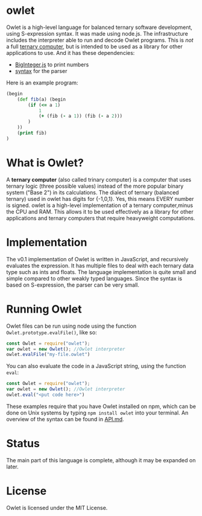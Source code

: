 # owlet
Owlet is a high-level language for balanced ternary software development, using S-expression syntax. It was made using node.js. The infrastructure includes the interpreter able to run and decode Owlet programs. This is *not* a full [ternary computer](https://en.wikipedia.org/wiki/Ternary_computer), but is intended to be used as a library for other applications to use. And it has these dependencies:
* [BigInteger.js](https://github.com/peterolson/BigInteger.js/) to print numbers
* [syntax](https://github.com/DmitrySoshnikov/syntax) for the parser

Here is an example program:
```clojure
(begin
    (def fib(a) (begin
        (if (<= a 1)
            1
            (+ (fib (- a 1)) (fib (- a 2)))
        )
    ))
    (print fib)
)
```

# What is Owlet?
A **ternary computer** (also called trinary computer) is a computer that uses ternary logic (three possible values) instead of the more popular binary system ("Base 2") in its calculations. The dialect of ternary (balanced ternary) used in owlet has digits for {-1,0,1}. Yes, this means EVERY number is signed. owlet is a high-level implementation of a ternary computer,minus the CPU and RAM. This allows it to be used effectively as a library for other applications and ternary computers that require heavyweight computations.

# Implementation 
The v0.1 implementation of Owlet is written in JavaScript, and recursively evaluates the expression. It has multiple files to deal with each ternary data type such as ints and floats. The language implementation is quite small and simple compared to other weakly typed languages. Since the syntax is based on S-expression, the parser can be very small.


# Running Owlet
Owlet files can be run using node using the function `Owlet.prototype.evalFile()`, like so:
```js
const Owlet = require("owlet");
var owlet = new Owlet(); //Owlet interpreter
owlet.evalFile("my-file.owlet")
```

You can also evaluate the code in a JavaScript string, using the function `eval`:
```js
const Owlet = require("owlet");
var owlet = new Owlet(); //Owlet interpreter
owlet.eval("<put code here>")
```

These examples require that you have Owlet installed on npm, which can be done on Unix systems by typing `npm install owlet` into your terminal. An overview of the syntax can be found in [API.md](API.md). 

# Status
The main part of this language is complete, although it may be expanded on later.

# License
Owlet is licensed under the MIT License.

